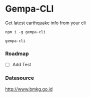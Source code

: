 # Gempa-CLI

Get latest earthquake info from your cli

```
npm i -g gempa-cli

gempa-cli
```

### Roadmap
* [ ] Add Test

### Datasource

http://www.bmkg.go.id
